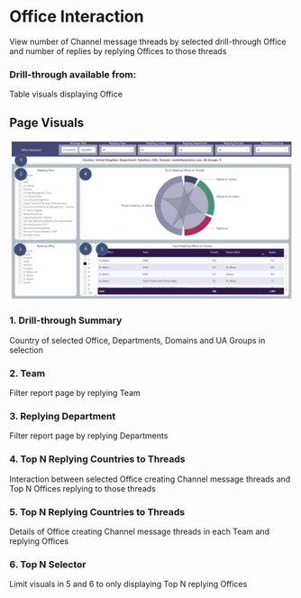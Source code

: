 # Office Interaction
View number of Channel message threads by selected drill-through Office and number of replies by replying Offices to those threads

### Drill-through available from: 
Table visuals displaying Office

## Page Visuals

![OfficeInteraction](images/OfficeInteraction.png)

### 1.	Drill-through Summary
Country of selected Office, Departments, Domains and UA Groups in selection

### 2.	Team
Filter report page by replying Team

### 3.	Replying Department
Filter report page by replying Departments

### 4.	Top N Replying Countries to Threads
Interaction between selected Office creating Channel message threads and Top N Offices replying to those threads

### 5.	Top N Replying Countries to Threads
Details of Office creating Channel message threads in each Team and replying Offices

### 6.	Top N Selector
Limit visuals in 5 and 6 to only displaying Top N replying Offices
